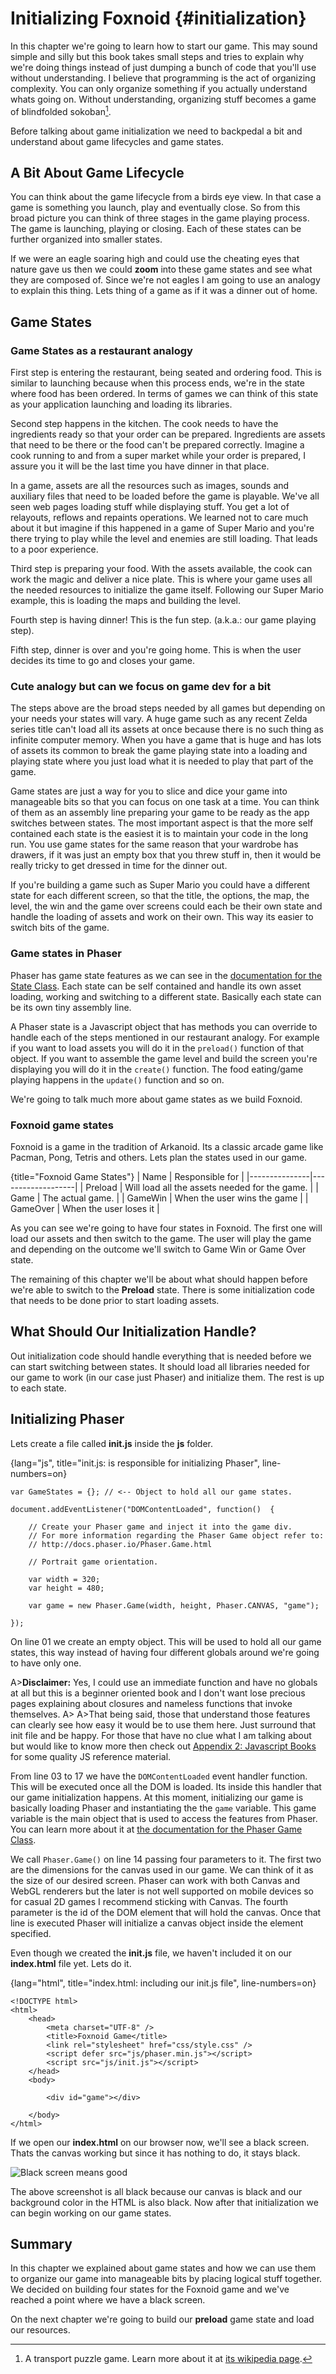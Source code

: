 # Initializing Foxnoid {#initialization}

In this chapter we're going to learn how to start our game. This may sound simple and silly but this book takes small steps and tries to explain why we're doing things instead of just dumping a bunch of code that you'll use without understanding. I believe that programming is the act of organizing complexity. You can only organize something if you actually understand whats going on. Without understanding, organizing stuff becomes a game of blindfolded sokoban[^sokoban].

[^sokoban]: A transport puzzle game. Learn more about it at [its wikipedia page](en.wikipedia.org/wiki/Sokoban).

Before talking about game initialization we need to backpedal a bit and understand about game lifecycles and game states.

## A Bit About Game Lifecycle

You can think about the game lifecycle from a birds eye view. In that case a game is something you launch, play and eventually close. So from this broad picture you can think of three stages in the game playing process. The game is launching, playing or closing. Each of these states can be further organized into smaller states.

If we were an eagle soaring high and could use the cheating eyes that nature gave us then we could **zoom** into these game states and see what they are composed of. Since we're not eagles I am going to use an analogy to explain this thing. Lets thing of a game as if it was a dinner out of home.

## Game States

### Game States as a restaurant analogy

First step is entering the restaurant, being seated and ordering food. This is similar to launching because when this process ends, we're in the state where food has been ordered. In terms of games we can think of this state as your application launching and loading its libraries.

Second step happens in the kitchen. The cook needs to have the ingredients ready so that your order can be prepared. Ingredients are assets that need to be there or the food can't be prepared correctly. Imagine a cook running to and from a super market while your order is prepared, I assure you it will be the last time you have dinner in that place.

In a game, assets are all the resources such as images, sounds and auxiliary files that need to be loaded before the game is playable. We've all seen web pages loading stuff while displaying stuff. You get a lot of relayouts, reflows and repaints operations. We learned not to care much about it but imagine if this happened in a game of Super Mario and you're there trying to play while the level and enemies are still loading. That leads to a poor experience.

Third step is preparing your food. With the assets available, the cook can work the magic and deliver a nice plate. This is where your game uses all the needed resources to initialize the game itself. Following our Super Mario example, this is loading the maps and building the level.

Fourth step is having dinner! This is the fun step. (a.k.a.: our game playing step).

Fifth step, dinner is over and you're going home. This is when the user decides its time to go and closes your game.

### Cute analogy but can we focus on game dev for a bit

The steps above are the broad steps needed by all games but depending on your needs your states will vary. A huge game such as any recent Zelda series title can't load all its assets at once because there is no such thing as infinite computer memory. When you have a game that is huge and has lots of assets its common to break the game playing state into a loading and playing state where you just load what it is needed to play that part of the game.

Game states are just a way for you to slice and dice your game into manageable bits so that you can focus on one task at a time. You can think of them as an assembly line preparing your game to be ready as the app switches between states. The most important aspect is that the more self contained each state is the easiest it is to maintain your code in the long run. You use game states for the same reason that your wardrobe has drawers, if it was just an empty box that you threw stuff in, then it would be really tricky to get dressed in time for the dinner out.

If you're building a game such as Super Mario you could have a different state for each different screen, so that the title, the options, the map, the level, the win and the game over screens could each be their own state and handle the loading of assets and work on their own. This way its easier to switch bits of the game.

### Game states in Phaser

Phaser has game state features as we can see in the [documentation for the State Class](http://docs.phaser.io/Phaser.State.html). Each state can be self contained and handle its own asset loading, working and switching to a different state. Basically each state can be its own tiny assembly line.

A Phaser state is a Javascript object that has methods you can override to handle each of the steps mentioned in our restaurant analogy. For example if you want to load assets you will do it in the ```preload()``` function of that object. If you want to assemble the game level and build the screen you're displaying you will do it in the ```create()``` function. The food eating/game playing happens in the ```update()``` function and so on.

We're going to talk much more about game states as we build Foxnoid.

### Foxnoid game states

Foxnoid is a game in the tradition of Arkanoid. Its a classic arcade game like Pacman, Pong, Tetris and others. Lets plan the states used in our game.

{title="Foxnoid Game States"}
| Name          | Responsible for   |
|---------------|-------------------|
| Preload       | Will load all the assets needed for the game. |
| Game          | The actual game.  |
| GameWin       | When the user wins the game |
| GameOver      | When the user loses it |

As you can see we're going to have four states in Foxnoid. The first one will load our assets and then switch to the game. The user will play the game and depending on the outcome we'll switch to Game Win or Game Over state.

The remaining of this chapter we'll be about what should happen before we're able to switch to the **Preload** state. There is some initialization code that needs to be done prior to start loading assets.

## What Should Our Initialization Handle?

Out initialization code should handle everything that is needed before we can start switching between states. It should load all libraries needed for our game to work (in our case just Phaser) and initialize them. The rest is up to each state.

## Initializing Phaser

Lets create a file called **init.js** inside the **js** folder.

{lang="js", title="init.js: is responsible for initializing Phaser", line-numbers=on}
~~~~~~~~
var GameStates = {}; // <-- Object to hold all our game states.

document.addEventListener("DOMContentLoaded", function()  {

    // Create your Phaser game and inject it into the game div.
    // For more information regarding the Phaser Game object refer to:
    // http://docs.phaser.io/Phaser.Game.html

    // Portrait game orientation. 

    var width = 320;
    var height = 480;

    var game = new Phaser.Game(width, height, Phaser.CANVAS, "game");

});
~~~~~~~~

On line 01 we create an empty object. This will be used to hold all our game states, this way instead of having four different globals around we're going to have only one.

A>**Disclaimer:** Yes, I could use an immediate function and have no globals at all but this is a beginner oriented book and I don't want lose precious pages explaining about closures and nameless functions that invoke themselves. 
A>
A>That being said, those that understand those features can clearly see how easy it would be to use them here. Just surround that init file and be happy. For those that have no clue what I am talking about but would like to know more then check out [Appendix 2: Javascript Books](#jsbooks) for some quality JS reference material.

From line 03 to 17 we have the ```DOMContentLoaded``` event handler function. This will be executed once all the DOM is loaded. Its inside this handler that our game initialization happens. At this moment, initializing our game is basically loading Phaser and instantiating the the ```game``` variable. This game variable is the main object that is used to access the features from Phaser. You can learn more about it at [the documentation for the Phaser Game Class](http://docs.phaser.io/Phaser.Game.html).

We call ```Phaser.Game()``` on line 14 passing four parameters to it. The first two are the dimensions for the canvas used in our game. We can think of it as the size of our desired screen. Phaser can work with both Canvas and WebGL renderers but the later is not well supported on mobile devices so for casual 2D games I recommend sticking with Canvas. The fourth parameter is the id of the DOM element that will hold the canvas. Once that line is executed Phaser will initialize a canvas object inside the element specified. 

Even though we created the **init.js** file, we haven't included it on our **index.html** file yet. Lets do it.

{lang="html", title="index.html: including our init.js file", line-numbers=on}
~~~~~
<!DOCTYPE html>
<html>
    <head>
        <meta charset="UTF-8" />
        <title>Foxnoid Game</title>
        <link rel="stylesheet" href="css/style.css" />
        <script defer src="js/phaser.min.js"></script>
        <script src="js/init.js"></script>
    </head>
    <body>

        <div id="game"></div>

    </body>
</html>
~~~~~

If we open our **index.html** on our browser now, we'll see a black screen. Thats the canvas working but since it has nothing to do, it stays black.

![Black screen means good](images/originals/initialization/black.png)

The above screenshot is all black because our canvas is black and our background color in the HTML is also black. Now after that initialization we can begin working on our game states.

## Summary

In this chapter we explained about game states and how we can use them to organize our game into manageable bits by placing logical stuff together. We decided on building four states for the Foxnoid game and we've reached a point where we have a black screen.

On the next chapter we're going to build our **preload** game state and load our resources.
